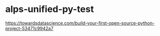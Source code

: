 # alps-unified-py-test

https://towardsdatascience.com/build-your-first-open-source-python-project-53471c9942a7